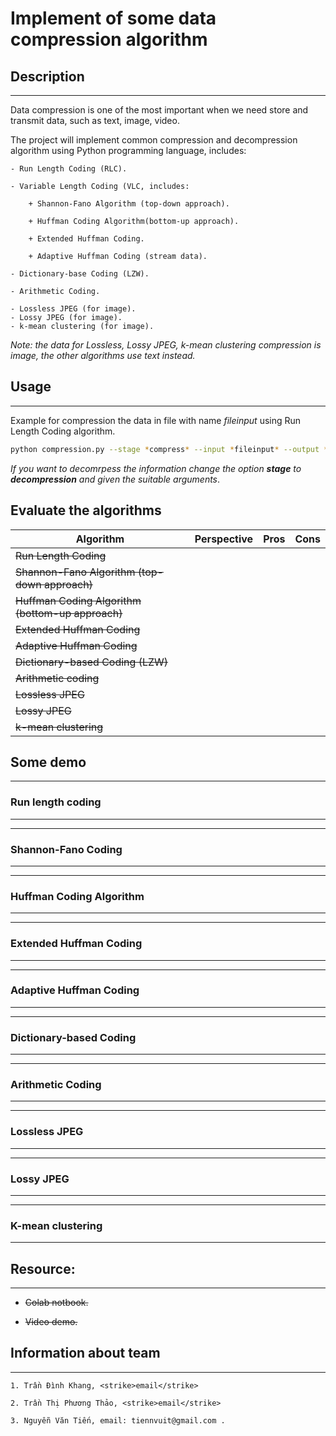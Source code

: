 # Implement of some data compression algorithm

## Description
----

Data compression is one of the most important when we need store and transmit data, such as text, image, video.

The project will implement common compression and decompression algorithm using Python programming language, includes: 

	- Run Length Coding (RLC).
	
	- Variable Length Coding (VLC, includes:
	
		+ Shannon-Fano Algorithm (top-down approach).
		
		+ Huffman Coding Algorithm(bottom-up approach).
		
		+ Extended Huffman Coding.
		
		+ Adaptive Huffman Coding (stream data).	
		
	- Dictionary-base Coding (LZW).
	
	- Arithmetic Coding.
	
	- Lossless JPEG (for image).
	- Lossy JPEG (for image).
	- k-mean clustering (for image).
	

*Note: the data for Lossless, Lossy JPEG, k-mean clustering compression is image, the other algorithms use text instead.*

## Usage
----

Example for compression the data in file with name *fileinput* using Run Length Coding algorithm.

```bash
python compression.py --stage *compress* --input *fileinput* --output *fileoutput*
```

*If you want to decomrpess the information change the option **stage** to **decompression** and given the suitable arguments*.

## Evaluate the algorithms

| Algorithm                                     	| Perspective 	| Pros 	| Cons 	|
|-----------------------------------------------	|-------------	|------	|------	|
| <strike>Run Length Coding</strike>                             	|             	|      	|      	|
| <strike>Shannon-Fano Algorithm (top-down approach)</strike>    	|             	|      	|      	|
| <strike>Huffman Coding Algorithm (bottom-up approach)</strike> 	|             	|      	|      	|
| <strike>Extended Huffman Coding</strike>                       	|             	|      	|      	|
| <strike>Adaptive Huffman Coding</strike>                       	|             	|      	|      	|
| <strike>Dictionary-based Coding (LZW)</strike>                 	|             	|      	|      	|
| <strike>Arithmetic coding</strike>                             	|             	|      	|      	|
| <strike>Lossless JPEG</strike>                                 	|             	|      	|      	|
| <strike>Lossy JPEG</strike>                                    	|             	|      	|      	|
| <strike>k-mean clustering</strike>                             	|             	|      	|      	|


## Some demo
----

### Run length coding
----

----
### Shannon-Fano Coding
----

----
### Huffman Coding Algorithm
----

----
### Extended Huffman Coding
----

----
### Adaptive Huffman Coding
----

----
### Dictionary-based Coding
----

---
### Arithmetic Coding
----

----
### Lossless JPEG
----

----
### Lossy JPEG
----

----
### K-mean clustering
----



## Resource:
----

- <strike>Colab notbook.</strike>

- <strike>Video demo.</strike>
	
## Information about team
----
	1. Trần Đình Khang, <strike>email</strike>
	
	2. Trần Thị Phương Thảo, <strike>email</strike>
	
	3. Nguyễn Văn Tiến, email: tiennvuit@gmail.com .
